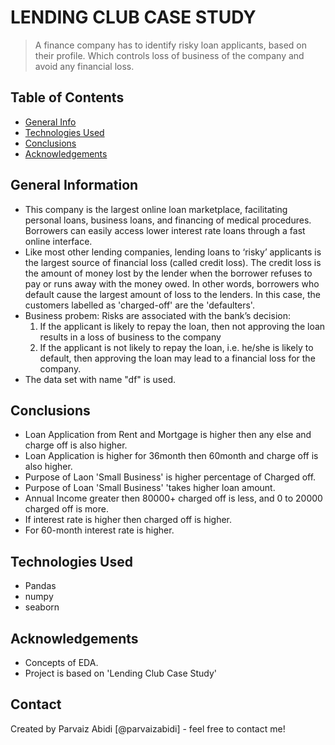 # LENDING CLUB CASE STUDY
> A finance company has to identify risky loan applicants, based on their profile. 
> Which controls loss of business of the company and avoid any financial loss.


## Table of Contents
* [General Info](#general-information)
* [Technologies Used](#technologies-used)
* [Conclusions](#conclusions)
* [Acknowledgements](#acknowledgements)

<!-- You can include any other section that is pertinent to your problem -->
 
## General Information
- This company is the largest online loan marketplace, facilitating personal loans, business loans, and financing of medical procedures. Borrowers can easily access lower interest rate loans through a fast online interface. 
- Like most other lending companies, lending loans to ‘risky’ applicants is the largest source of financial loss (called credit loss). The credit loss is the amount of money lost by the lender when the borrower refuses to pay or runs away with the money owed. In other words, borrowers who default cause the largest amount of loss to the lenders. In this case, the customers labelled as 'charged-off' are the 'defaulters'.  
- Business probem: Risks are associated with the bank’s decision:
    1) If the applicant is likely to repay the loan, then not approving the loan results in a loss of business to the company
    2) If the applicant is not likely to repay the loan, i.e. he/she is likely to default, then approving the loan may lead to a financial loss for the company.
- The data set with name "df" is used.


<!-- You don't have to answer all the questions - just the ones relevant to your project. -->

## Conclusions
- Loan Application from Rent and Mortgage is higher then any else and charge off is also higher.
- Loan Application is higher for 36month then 60month and charge off is also higher.
- Purpose of Laon 'Small Business' is higher percentage of Charged off.
- Purpose of Loan 'Small Business' 'takes higher loan amount.
- Annual Income greater then 80000+ charged off is less, and 0 to 20000 charged off is more.
- If interest rate is higher then charged off is higher.
- For 60-month interest rate is higher.



<!-- You don't have to answer all the questions - just the ones relevant to your project. -->


## Technologies Used
- Pandas
- numpy
- seaborn

<!-- As the libraries versions keep on changing, it is recommended to mention the version of library used in this project -->

## Acknowledgements
- Concepts of EDA.
- Project is based on 'Lending Club Case Study'


## Contact
Created by 
Parvaiz Abidi [@parvaizabidi] - feel free to contact me!

 
